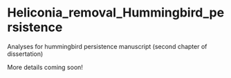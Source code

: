 # Heliconia_removal_Hummingbird_persistence

Analyses for hummingbird persistence manuscript (second chapter of dissertation)

More details coming soon!
